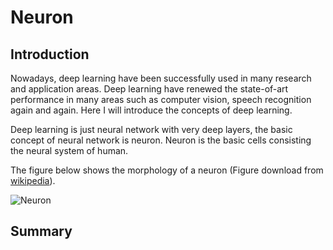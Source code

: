 # Neuron

## Introduction

Nowadays, deep learning have been successfully used in many research and application areas. Deep learning have renewed the state-of-art performance in many areas such as computer vision, speech recognition again and again. Here I will introduce the concepts of deep learning.

Deep learning is just neural network with very deep layers, the basic concept of neural network is neuron. Neuron is the basic cells consisting the neural system of human.

The figure below shows the morphology of a neuron (Figure download from [wikipedia](https://en.wikipedia.org/wiki/Neuron)).

![Neuron]()



## Summary

